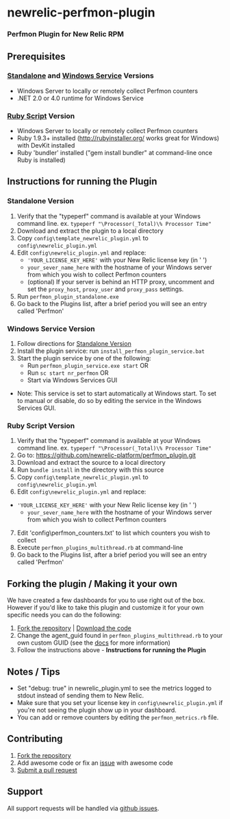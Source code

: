 newrelic-perfmon-plugin
================================

### Perfmon Plugin for New Relic RPM

Prerequisites
--------------------

### [Standalone](README.md#standalone-version) and [Windows Service](README.md#windows-service-version) Versions
* Windows Server to locally or remotely collect Perfmon counters
* .NET 2.0 or 4.0 runtime for Windows Service

### [Ruby Script](README.md#ruby-script-version) Version
* Windows Server to locally or remotely collect Perfmon counters
* Ruby 1.9.3+ installed (http://rubyinstaller.org/ works great for Windows) with DevKit installed
* Ruby 'bundler' installed ("gem install bundler" at command-line once Ruby is installed)

Instructions for running the Plugin
--------------------

### Standalone Version
1. Verify that the "typeperf" command is available at your Windows command line. ex. `typeperf "\Processor(_Total)\% Processor Time"`
2. Download and extract the plugin to a local directory
3. Copy `config\template_newrelic_plugin.yml` to `config\newrelic_plugin.yml`
4. Edit `config\newrelic_plugin.yml` and replace:
  	* `'YOUR_LICENSE_KEY_HERE'` with your New Relic license key (in ' ')
	* `your_sever_name_here` with the hostname of your Windows server from which you wish to collect Perfmon counters
	* (optional) If your server is behind an HTTP proxy, uncomment and set the `proxy_host`, `proxy_user` and `proxy_pass` settings.
5. Run `perfmon_plugin_standalone.exe`
6. Go back to the Plugins list, after a brief period you will see an entry called 'Perfmon'

### Windows Service Version
1. Follow directions for [Standalone Version](README.md#standalone-version)
2. Install the plugin service: run `install_perfmon_plugin_service.bat`
3. Start the plugin service by one of the following:
	* Run `perfmon_plugin_service.exe start` OR 
	* Run `sc start nr_perfmon` OR 
	* Start via Windows Services GUI
* Note: This service is set to start automatically at Windows start. To set to manual or disable, do so by editing the service in the Windows Services GUI.

### Ruby Script Version
1. Verify that the "typeperf" command is available at your Windows command line. ex. `typeperf "\Processor(_Total)\% Processor Time"`
2. Go to: https://github.com/newrelic-platform/perfmon_plugin.git
3. Download and extract the source to a local directory
4. Run `bundle install` in the directory with this source
5. Copy `config\template_newrelic_plugin.yml` to `config\newrelic_plugin.yml`
6. Edit `config\newrelic_plugin.yml` and replace:
  * `'YOUR_LICENSE_KEY_HERE'` with your New Relic license key (in ' ')
	* `your_sever_name_here` with the hostname of your Windows server from which you wish to collect Perfmon counters
7. Edit 'config\perfmon_counters.txt' to list which counters you wish to collect
8. Execute `perfmon_plugins_multithread.rb` at command-line
9. Go back to the Plugins list, after a brief period you will see an entry called 'Perfmon'

Forking the plugin / Making it your own
--------------------

We have created a few dashboards for you to use right out of the box.  However if you'd like to take this plugin and customize it for your own specific needs you can do the following:

1. [Fork the repository](https://help.github.com/articles/fork-a-repo) | [Download the code](https://github.com/nickfloyd/newrelic-perfmon-plugin/archive/master.zip)
2. Change the agent_guid found in `perfmon_plugins_multithread.rb` to your own custom GUID (see the [docs](https://newrelic.com/docs/plugin-dev/the-parts-of-a-plugin#guid) for more information)
3. Follow the instructions above - **Instructions for running the Plugin**

Notes / Tips
--------------------

* Set "debug: true" in newrelic_plugin.yml to see the metrics logged to stdout instead of sending them to New Relic.
* Make sure that you set your license key in `config\newrelic_plugin.yml` if you're not seeing the plugin show up in your dashboard.
* You can add or remove counters by editing the `perfmon_metrics.rb` file.

Contributing
--------------------
1. [Fork the repository](https://help.github.com/articles/fork-a-repo)
2. Add awesome code or fix an [issue](https://github.com/nickfloyd/newrelic-perfmon-plugin/issues) with awesome code
3. [Submit a pull request](https://github.com/nickfloyd/newrelic-perfmon-plugin/pulls)

Support
--------------------

All support requests will be handled via [github issues](https://github.com/nickfloyd/newrelic-perfmon-plugin/issues).
